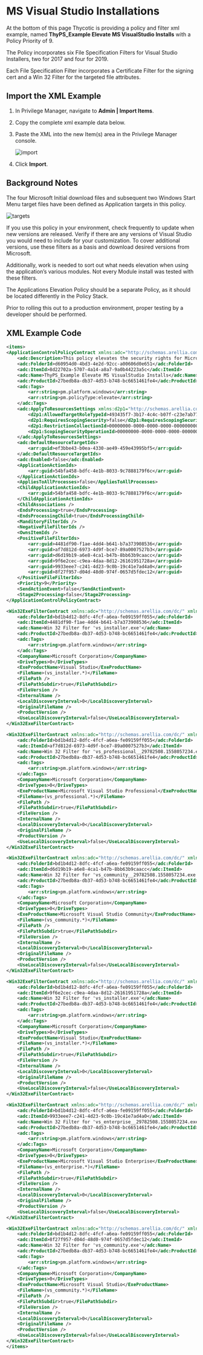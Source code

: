 [title]: # (MS Visual Studio Installations)
[tags]: # (elevate, xml example)
[priority]: # (4)
# MS Visual Studio Installations

At the bottom of this page Thycotic is providing a policy and filter xml example, named __ThyPS_Example Elevate MS VisualStudio Installs__ with a Policy Priority of 9.

The Policy incorporates six File Specification Filters for Visual Studio Installers, two for 2017 and four for 2019.

Each File Specification Filter incorporates a Certificate Filter for the signing cert and a Win 32 Filter for the targeted file attributes.

## Import the XML Example

1. In Privilege Manager, navigate to __Admin | Import Items__.
1. Copy the complete xml example data below.
1. Paste the XML into the new Item(s) area in the Privilege Manager console.

   ![import](images/ms-vs-install/import.png "Item import")
1. Click __Import__.

## Background Notes

The four Microsoft Initial download files and subsequent two Windows Start Menu target files have been defined as Application targets in this policy.

![targets](images/ms-vs-install/app-targets.png "Application Targets in the policy")

If you use this policy in your environment, check frequently to update when new versions are released. Verify if there are any versions of Visual Studio you would need to include for your customization. To cover additional versions, use these filters as a basis and download desired versions from Microsoft. 

Additionally, work is needed to sort out what needs elevation when using the application’s various modules. Not every Module install was tested with these filters.

The Applications Elevation Policy should be a separate Policy, as it should be located differently in the Policy Stack.

Prior to rolling this out to a production environment, proper testing by a developer should be performed.

## XML Example Code

```xml
<items>
<ApplicationControlPolicyContract xmlns:adc="http://schemas.arellia.com/dc/" xmlns:arr="http://schemas.microsoft.com/2003/10/Serialization/Arrays" xmlns:mss="http://schemas.microsoft.com/2003/10/Serialization/" xmlns:dc="http://schemas.datacontract.org/2004/07/System" xmlns:i="http://www.w3.org/2001/XMLSchema-instance" xmlns="http://schemas.arellia.com/dc/ApplicationControl/Policy/">
    <adc:Description>This policy elevates the security rights for Microsoft Visual Studio All Versions Installers</adc:Description>
    <adc:FolderId>d60954d0-4bd3-4e2d-92cc-a00606d0e651</adc:FolderId>
    <adc:ItemId>8d22702a-5707-4a14-a8a7-9a0b44223a5c</adc:ItemId>
    <adc:Name>ThyPS_Example Elevate MS VisualStudio Installs</adc:Name>
    <adc:ProductId>27bedb8a-db37-4d53-b748-bc6651461fe4</adc:ProductId>
    <adc:Tags>
        <arr:string>pm.platform.windows</arr:string>
        <arr:string>pm.policyType:elevate</arr:string>
    </adc:Tags>
    <adc:ApplyToResourcesSettings xmlns:d2p1="http://schemas.arellia.com/dc/Resource/">
        <d2p1:AllowedTargetRoleTypeId>493435f7-3b17-4c4c-b07f-c23e7ab7781f</d2p1:AllowedTargetRoleTypeId>
        <d2p1:RequiresScopingSecurity>false</d2p1:RequiresScopingSecurity>
        <d2p1:RestrictionCollectionId>00000000-0000-0000-0000-000000000000</d2p1:RestrictionCollectionId>
        <d2p1:ScopingSecurityOperationId>00000000-0000-0000-0000-000000000000</d2p1:ScopingSecurityOperationId>
    </adc:ApplyToResourcesSettings>
    <adc:DefaultResourceTargetIds>
        <arr:guid>ef3bbe43-b0ea-4330-ae49-459e43995bf5</arr:guid>
    </adc:DefaultResourceTargetIds>
    <adc:Enabled>false</adc:Enabled>
    <ApplicationActionIds>
        <arr:guid>54bfa458-bdfc-4e1b-8033-9c7888179f6c</arr:guid>
    </ApplicationActionIds>
    <AppliesToAllProcesses>false</AppliesToAllProcesses>
    <ChildApplicationActionIds>
        <arr:guid>54bfa458-bdfc-4e1b-8033-9c7888179f6c</arr:guid>
    </ChildApplicationActionIds>
    <ChildAssociations />
    <EndsProcessing>true</EndsProcessing>
    <EndsProcessingChild>true</EndsProcessingChild>
    <ManditoryFilterIds />
    <NegativeFileFilterIds />
    <OwnsItemIds />
    <PositiveFileFilterIds>
        <arr:guid>4481df90-f1ae-4dd4-b641-b7a373908536</arr:guid>
        <arr:guid>af7d812d-6973-4d9f-bce7-89a0007527b3</arr:guid>
        <arr:guid>d6d19b19-a6e8-4ca1-b47b-8bb63b9caacc</arr:guid>
        <arr:guid>9f6e2cec-c9ea-4daa-8d12-26161951728a</arr:guid>
        <arr:guid>9933eee7-c241-4d23-9c0b-19c41e7ad4a0</arr:guid>
        <arr:guid>8f27f957-d04d-48d0-974f-0657d5fdec12</arr:guid>
    </PositiveFileFilterIds>
    <Priority>9</Priority>
    <SendActionEvent>false</SendActionEvent>
    <Stage2Processing>false</Stage2Processing>
</ApplicationControlPolicyContract>

<Win32ExeFilterContract xmlns:adc="http://schemas.arellia.com/dc/" xmlns:arr="http://schemas.microsoft.com/2003/10/Serialization/Arrays" xmlns:mss="http://schemas.microsoft.com/2003/10/Serialization/" xmlns:dc="http://schemas.datacontract.org/2004/07/System" xmlns:d1p4="http://schemas.arellia.com/dc/ClientItem/" xmlns:i="http://www.w3.org/2001/XMLSchema-instance" xmlns="http://schemas.arellia.com/dc/FileInventory/Filters/">
    <adc:FolderId>bd1b4d12-8dfc-4fcf-a6ea-fe09159ff055</adc:FolderId>
    <adc:ItemId>4481df90-f1ae-4dd4-b641-b7a373908536</adc:ItemId>
    <adc:Name>Win 32 Filter for 'vs_installer.exe'</adc:Name>
    <adc:ProductId>27bedb8a-db37-4d53-b748-bc6651461fe4</adc:ProductId>
    <adc:Tags>
        <arr:string>pm.platform.windows</arr:string>
    </adc:Tags>
    <CompanyName>Microsoft Corporation</CompanyName>
    <DriveTypes>0</DriveTypes>
    <ExeProductName>Visual Studio</ExeProductName>
    <FileName>(vs_installer.*)</FileName>
    <FilePath />
    <FilePathSubdir>true</FilePathSubdir>
    <FileVersion />
    <InternalName />
    <LocalDiscoveryInterval>0</LocalDiscoveryInterval>
    <OriginalFileName />
    <ProductVersion />
    <UseLocalDiscoveryInterval>false</UseLocalDiscoveryInterval>
</Win32ExeFilterContract>

<Win32ExeFilterContract xmlns:adc="http://schemas.arellia.com/dc/" xmlns:arr="http://schemas.microsoft.com/2003/10/Serialization/Arrays" xmlns:mss="http://schemas.microsoft.com/2003/10/Serialization/" xmlns:dc="http://schemas.datacontract.org/2004/07/System" xmlns:d1p4="http://schemas.arellia.com/dc/ClientItem/" xmlns:i="http://www.w3.org/2001/XMLSchema-instance" xmlns="http://schemas.arellia.com/dc/FileInventory/Filters/">
    <adc:FolderId>bd1b4d12-8dfc-4fcf-a6ea-fe09159ff055</adc:FolderId>
    <adc:ItemId>af7d812d-6973-4d9f-bce7-89a0007527b3</adc:ItemId>
    <adc:Name>Win 32 Filter for 'vs_professional__29782508.1558057234.exe'</adc:Name>
    <adc:ProductId>27bedb8a-db37-4d53-b748-bc6651461fe4</adc:ProductId>
    <adc:Tags>
        <arr:string>pm.platform.windows</arr:string>
    </adc:Tags>
    <CompanyName>Microsoft Corporation</CompanyName>
    <DriveTypes>0</DriveTypes>
    <ExeProductName>Microsoft Visual Studio Professional</ExeProductName>
    <FileName>(vs_professional.*)</FileName>
    <FilePath />
    <FilePathSubdir>true</FilePathSubdir>
    <FileVersion />
    <InternalName />
    <LocalDiscoveryInterval>0</LocalDiscoveryInterval>
    <OriginalFileName />
    <ProductVersion />
    <UseLocalDiscoveryInterval>false</UseLocalDiscoveryInterval>
</Win32ExeFilterContract>

<Win32ExeFilterContract xmlns:adc="http://schemas.arellia.com/dc/" xmlns:arr="http://schemas.microsoft.com/2003/10/Serialization/Arrays" xmlns:mss="http://schemas.microsoft.com/2003/10/Serialization/" xmlns:dc="http://schemas.datacontract.org/2004/07/System" xmlns:d1p4="http://schemas.arellia.com/dc/ClientItem/" xmlns:i="http://www.w3.org/2001/XMLSchema-instance" xmlns="http://schemas.arellia.com/dc/FileInventory/Filters/">
    <adc:FolderId>bd1b4d12-8dfc-4fcf-a6ea-fe09159ff055</adc:FolderId>
    <adc:ItemId>d6d19b19-a6e8-4ca1-b47b-8bb63b9caacc</adc:ItemId>
    <adc:Name>Win 32 Filter for 'vs_community__29782508.1558057234.exe'</adc:Name>
    <adc:ProductId>27bedb8a-db37-4d53-b748-bc6651461fe4</adc:ProductId>
    <adc:Tags>
        <arr:string>pm.platform.windows</arr:string>
    </adc:Tags>
    <CompanyName>Microsoft Corporation</CompanyName>
    <DriveTypes>0</DriveTypes>
    <ExeProductName>Microsoft Visual Studio Community</ExeProductName>
    <FileName>(vs_community.*)</FileName>
    <FilePath />
    <FilePathSubdir>true</FilePathSubdir>
    <FileVersion />
    <InternalName />
    <LocalDiscoveryInterval>0</LocalDiscoveryInterval>
    <OriginalFileName />
    <ProductVersion />
    <UseLocalDiscoveryInterval>false</UseLocalDiscoveryInterval>
</Win32ExeFilterContract>

<Win32ExeFilterContract xmlns:adc="http://schemas.arellia.com/dc/" xmlns:arr="http://schemas.microsoft.com/2003/10/Serialization/Arrays" xmlns:mss="http://schemas.microsoft.com/2003/10/Serialization/" xmlns:dc="http://schemas.datacontract.org/2004/07/System" xmlns:d1p4="http://schemas.arellia.com/dc/ClientItem/" xmlns:i="http://www.w3.org/2001/XMLSchema-instance" xmlns="http://schemas.arellia.com/dc/FileInventory/Filters/">
    <adc:FolderId>bd1b4d12-8dfc-4fcf-a6ea-fe09159ff055</adc:FolderId>
    <adc:ItemId>9f6e2cec-c9ea-4daa-8d12-26161951728a</adc:ItemId>
    <adc:Name>Win 32 Filter for 'vs_installer.exe'</adc:Name>
    <adc:ProductId>27bedb8a-db37-4d53-b748-bc6651461fe4</adc:ProductId>
    <adc:Tags>
        <arr:string>pm.platform.windows</arr:string>
    </adc:Tags>
    <CompanyName>Microsoft Corporation</CompanyName>
    <DriveTypes>0</DriveTypes>
    <ExeProductName>Visual Studio</ExeProductName>
    <FileName>(vs_installer.*)</FileName>
    <FilePath />
    <FilePathSubdir>true</FilePathSubdir>
    <FileVersion />
    <InternalName />
    <LocalDiscoveryInterval>0</LocalDiscoveryInterval>
    <OriginalFileName />
    <ProductVersion />
    <UseLocalDiscoveryInterval>false</UseLocalDiscoveryInterval>
</Win32ExeFilterContract>

<Win32ExeFilterContract xmlns:adc="http://schemas.arellia.com/dc/" xmlns:arr="http://schemas.microsoft.com/2003/10/Serialization/Arrays" xmlns:mss="http://schemas.microsoft.com/2003/10/Serialization/" xmlns:dc="http://schemas.datacontract.org/2004/07/System" xmlns:d1p4="http://schemas.arellia.com/dc/ClientItem/" xmlns:i="http://www.w3.org/2001/XMLSchema-instance" xmlns="http://schemas.arellia.com/dc/FileInventory/Filters/">
    <adc:FolderId>bd1b4d12-8dfc-4fcf-a6ea-fe09159ff055</adc:FolderId>
    <adc:ItemId>9933eee7-c241-4d23-9c0b-19c41e7ad4a0</adc:ItemId>
    <adc:Name>Win 32 Filter for 'vs_enterprise__29782508.1558057234.exe'</adc:Name>
    <adc:ProductId>27bedb8a-db37-4d53-b748-bc6651461fe4</adc:ProductId>
    <adc:Tags>
        <arr:string>pm.platform.windows</arr:string>
    </adc:Tags>
    <CompanyName>Microsoft Corporation</CompanyName>
    <DriveTypes>0</DriveTypes>
    <ExeProductName>Microsoft Visual Studio Enterprise</ExeProductName>
    <FileName>(vs_enterprise.*)</FileName>
    <FilePath />
    <FilePathSubdir>true</FilePathSubdir>
    <FileVersion />
    <InternalName />
    <LocalDiscoveryInterval>0</LocalDiscoveryInterval>
    <OriginalFileName />
    <ProductVersion />
    <UseLocalDiscoveryInterval>false</UseLocalDiscoveryInterval>
</Win32ExeFilterContract>

<Win32ExeFilterContract xmlns:adc="http://schemas.arellia.com/dc/" xmlns:arr="http://schemas.microsoft.com/2003/10/Serialization/Arrays" xmlns:mss="http://schemas.microsoft.com/2003/10/Serialization/" xmlns:dc="http://schemas.datacontract.org/2004/07/System" xmlns:d1p4="http://schemas.arellia.com/dc/ClientItem/" xmlns:i="http://www.w3.org/2001/XMLSchema-instance" xmlns="http://schemas.arellia.com/dc/FileInventory/Filters/">
    <adc:FolderId>bd1b4d12-8dfc-4fcf-a6ea-fe09159ff055</adc:FolderId>
    <adc:ItemId>8f27f957-d04d-48d0-974f-0657d5fdec12</adc:ItemId>
    <adc:Name>Win 32 Filter for 'vs_community.exe'</adc:Name>
    <adc:ProductId>27bedb8a-db37-4d53-b748-bc6651461fe4</adc:ProductId>
    <adc:Tags>
        <arr:string>pm.platform.windows</arr:string>
    </adc:Tags>
    <CompanyName>Microsoft Corporation</CompanyName>
    <DriveTypes>0</DriveTypes>
    <ExeProductName>Microsoft Visual Studio</ExeProductName>
    <FileName>(vs_community.*)</FileName>
    <FilePath />
    <FilePathSubdir>true</FilePathSubdir>
    <FileVersion />
    <InternalName />
    <LocalDiscoveryInterval>0</LocalDiscoveryInterval>
    <OriginalFileName />
    <ProductVersion />
    <UseLocalDiscoveryInterval>false</UseLocalDiscoveryInterval>
</Win32ExeFilterContract>
</items>

```
